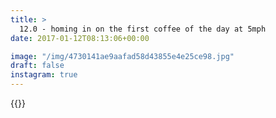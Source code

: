 ```yaml
---
title: >
  12.0 - homing in on the first coffee of the day at 5mph
date: 2017-01-12T08:13:06+00:00

image: "/img/4730141ae9aafad58d43855e4e25ce98.jpg"
draft: false
instagram: true
---
```


{{<photo src="/img/4730141ae9aafad58d43855e4e25ce98.jpg">}}
